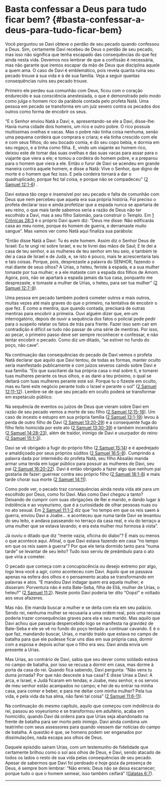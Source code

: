 # Basta confessar a Deus para tudo ficar bem? {#basta-confessar-a-deus-para-tudo-ficar-bem}

Você perguntou se Davi obteve o perdão de seu pecado quando confessou a Deus. Sim, certamente Davi recebeu de Deus o perdão de seu pecado, mas isso não significa que tenha escapado das consequências do que fez ainda nesta vida. Devemos nos lembrar de que a confissão é necessária, mas não garante que iremos escapar da mão de Deus que disciplina aquele a quem ama. O caso de Davi é emblemático, pois revela quanta ruína seu pecado trouxe à sua vida e à de sua família. Veja a seguir quantas consequências ruins seu pecado trouxe.

Primeiro ele perdeu sua comunhão com Deus, ficou com o coração endurecido e sua consciência anestesiada, o que é demonstrado pelo modo como julga o homem rico da parábola contada pelo profeta Natã. Uma pessoa em pecado se transforma em um juiz severo contra os pecados dos outros como forma de encobrir os seus.

“E o Senhor enviou Natã a Davi; e, apresentando-se ele a Davi, disse-lhe: Havia numa cidade dois homens, um rico e outro pobre. O rico possuía muitíssimas ovelhas e vacas. Mas o pobre não tinha coisa nenhuma, senão uma pequena cordeira que comprara e criara; e ela tinha crescido com ele e com seus filhos; do seu bocado comia, e do seu copo bebia, e dormia em seu regaço, e a tinha como filha. E, vindo um viajante ao homem rico, deixou este de tomar das suas ovelhas e das suas vacas para assar para o viajante que viera a ele; e tomou a cordeira do homem pobre, e a preparou para o homem que viera a ele. Então o furor de Davi se acendeu em grande maneira contra aquele homem, e disse a Natã: Vive o Senhor, que digno de morte é o homem que fez isso. E pela cordeira tornará a dar o quadruplicado, porque fez tal coisa, e porque não se compadeceu” ([2 Samuel 12:1-6](http://bibliaonline.com.br/acf/2sm/12/1-6)) .

Davi estava tão cego e insensível por seu pecado e falta de comunhão com Deus que nem percebeu que aquela era sua própria história. Foi preciso o profeta declarar isso e ainda profetizar que a espada nunca se apartaria de seu reino, o que mais tarde sabemos seria a razão de Deus não ter escolhido a Davi, mas a seu filho Salomão, para construir o Templo. Em [1 Crônicas 28:3](http://bibliaonline.com.br/acf/1cr/28/3) é o próprio Davi quem diz: “Deus me disse: Não edificarás casa ao meu nome, porque és homem de guerra, e derramaste muito sangue”. Mas vamos ver como Natã aqui finaliza sua parábola:

“Então disse Natã a Davi: Tu és este homem. Assim diz o Senhor Deus de Israel: Eu te ungi rei sobre Israel, e eu te livrei das mãos de Saul; E te dei a casa de teu senhor, e as mulheres de teu senhor em teu seio, e também te dei a casa de Israel e de Judá, e, se isto é pouco, mais te acrescentaria tais e tais coisas. Porque, pois, desprezaste a palavra do SENHOR, fazendo o mal diante de seus olhos? A Urias, o heteu, feriste à espada, e a sua mulher tomaste por tua mulher; e a ele mataste com a espada dos filhos de Amom. Agora, pois, não se apartará a espada jamais da tua casa, porquanto me desprezaste, e tomaste a mulher de Urias, o heteu, para ser tua mulher” ([2 Samuel 12:7-9](http://bibliaonline.com.br/acf/2sm/12/7-9)).

Uma pessoa em pecado também poderá cometer outros e mais outros, muitas vezes até mais graves do que o primeiro, na tentativa de encobrir o que fez. É como a mentira, que quando contada, precisará de outras mentiras para encobrir a primeira. Ouvi alguém dizer que, em um interrogatório, depois de ouvir a sequência dos fatos o policial pode pedir para o suspeito relatar os fatos de trás para frente. Fazer isso sem cair em contradição é difícil se tudo não passar de uma série de mentiras. Por isso, ao pecar, o primeiro passo deve ser sempre reconhecer e confessar, e não tentar encobrir o pecado. Como diz um ditado, “se estiver no fundo do poço, não cave”.

Na continuação das consequências do pecado de Davi vemos o profeta Natã declarar que aquilo que Davi tentou, de todas as formas, manter oculto seria manifestado publicamente e com juízos severos caindo sobre Davi e sua família. “Eis que suscitarei da tua própria casa o mal sobre ti, e tomarei tuas mulheres perante os teus olhos, e as darei a teu próximo, o qual se deitará com tuas mulheres perante este sol. Porque tu o fizeste em oculto, mas eu farei este negócio perante todo o Israel e perante o sol” ([2 Samuel 12:11-12](http://bibliaonline.com.br/acf/2sm/12/11-12)). Lembre-se de que seu pecado em oculto poderá se transformar em espetáculo público.

Na sequência de eventos ou juízos de Deus que vieram sobre Davi em razão de seu pecado vemos a morte de seu filho ([2 Samuel 12:15-18](http://bibliaonline.com.br/acf/2sm/12/15-18)). Um caso de incesto e estupro em sua própria família ([2 Samuel 13:1-19](http://bibliaonline.com.br/acf/2sm/13/1-19)) levou à perda de outro filho de Davi ([2 Samuel 13:20-29](http://bibliaonline.com.br/acf/2sm/13/20-29)) e a consequente fuga do filho feito homicida por este ato ([2 Samuel 13:30-39](http://bibliaonline.com.br/acf/2sm/13/30-39)) e também incendiário ([2 Samuel 14:28-23](http://bibliaonline.com.br/acf/2sm/14/28-23)), além de traidor, inimigo de Davi e usurpador do reino ([2 Samuel 15:1-3](http://bibliaonline.com.br/acf/2sm/15/1-3)).

Davi se vê obrigado a fugir do próprio filho ([2 Samuel 15:14](http://bibliaonline.com.br/acf/2sm/15/14)) e é apedrejado e amaldiçoado por seus próprios súditos ([2 Samuel 16:5-8](http://bibliaonline.com.br/acf/2sm/16/5-8)). Cumprindo a palavra dada por intermédio do profeta Natã, seu filho Absalão manda armar uma tenda em lugar público para possuir as mulheres de Davi, seu pai ([2 Samuel 16:20-22](http://bibliaonline.com.br/acf/2sm/16/20-22)). Davi é então obrigado a fazer algo que nenhum pai gostaria de fazer: guerrear contra seu próprio filho ([2 Samuel 18:1-8](http://bibliaonline.com.br/acf/2sm/18/1-8)) e mais tarde chorar sua morte ([2 Samuel 14:11](http://bibliaonline.com.br/acf/2sm/14/11)).

Como pode ver, o pecado traz consequências ainda nesta vida até para um escolhido por Deus, como foi Davi. Mas como Davi chegou a tanto? Deixando de cumprir com suas obrigações de Rei e marido, e dando lugar à indolência e ao voyeurismo, que é a curiosidade de olhar pessoas nuas ou no ato sexual. Em [2 Samuel 11:1-2](http://bibliaonline.com.br/acf/2sm/11/1-2) diz que “no tempo em que os reis saem à guerra, enviou Davi a Joabe... e aconteceu que numa tarde Davi se levantou do seu leito, e andava passeando no terraço da casa real, e viu do terraço a uma mulher que se estava lavando; e era esta mulher mui formosa à vista”.

Já ouviu o ditado que diz “mente vazia, oficina do diabo”? É mais ou menos o que acontece aqui. Afinal, o que Davi estava fazendo em casa “no tempo em que os reis saem à guerra”? Por que ele teria dormido tanto para “numa tarde” se levantar de seu leito? Tudo isso serviu de preâmbulo para o ato que viria a cometer.

O pecado que começa com a concupiscência ou desejo extremo por algo, logo leva você a agir, como aconteceu com Davi. Aquilo que se passava apenas na esfera dos olhos e o pensamento acaba se transformando em palavras e atos. “E mandou Davi indagar quem era aquela mulher; e disseram: Porventura não é esta Bate-Seba, filha de Eliã, mulher de Urias, o heteu?” ([2 Samuel 11:2](http://bibliaonline.com.br/acf/2sm/11/2)). Neste ponto Davi poderia ter dito “Oops!” e voltado aos seus afazeres.

Mas não. Ele manda buscar a mulher e se deita com ela em seu palácio. Sendo rei, nenhuma mulher se recusaria a uma ordem real, pois uma recusa poderia trazer consequências graves para ela e seu marido. Mas aquilo que Davi achou que passaria despercebido logo se manifesta na gravidez de Bate-Seba e ele se vê no fundo do poço tentado a continuar cavando. E é o que faz, mandando buscar, Urias, o marido traído que estava no campo de batalha para que ele pudesse ficar uns dias em sua própria casa, dormir com a esposa e depois achar que o filho era seu. Davi ainda envia um presente a Urias.

Mas Urias, ao contrário de Davi, sabia que seu dever como soldado estava no campo de batalha, por isso se recusa a dormir em casa, mas dorme à porta da casa do rei. Quando fica sabendo, Davi pergunta: “Não vens tu duma jornada? Por que não desceste à tua casa? E disse Urias a Davi: A arca, e Israel, e Judá ficaram em tendas; e Joabe, meu senhor, e os servos de meu senhor estão acampados no campo; e hei de eu entrar na minha casa, para comer e beber, e para me deitar com minha mulher? Pela tua vida, e pela vida da tua alma, não farei tal coisa” ([2 Samuel 11:6-11](http://bibliaonline.com.br/acf/2sm/11/6-11)).

Na continuação do mesmo capítulo, aquilo que começou com indolência do rei, passou ao voyeurismo e se transformou em adultério, acaba em homicídio, quando Davi dá ordens para que Urias seja abandonado na frente de batalha para ser morto pelo inimigo. Davi ainda combina um teatrinho com seus assessores para quando viessem dar notícias do campo de batalha. A questão é que, se homens podem ser enganados por dissimulações, nada escapa aos olhos de Deus.

Daquele episódio saíram Urias, com um testemunho de fidelidade que certamente brilhou como o sol aos olhos de Deus, e Davi, sendo atacado de todos os lados o resto de sua vida pelas consequências de seu pecado. Apesar de sabermos que Davi foi perdoado e hoje goza da presença de Deus, é sempre bom lembrar: “Não erreis: Deus não se deixa escarnecer; porque tudo o que o homem semear, isso também ceifará” ([Gálatas 6:7](http://bibliaonline.com.br/acf/gl/6/7)).

*****